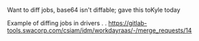Want to diff jobs, base64 isn't diffable; gave this toKyle today

Example of diffing jobs in drivers . .
https://gitlab-tools.swacorp.com/csiam/idm/workdayraas/-/merge_requests/14

